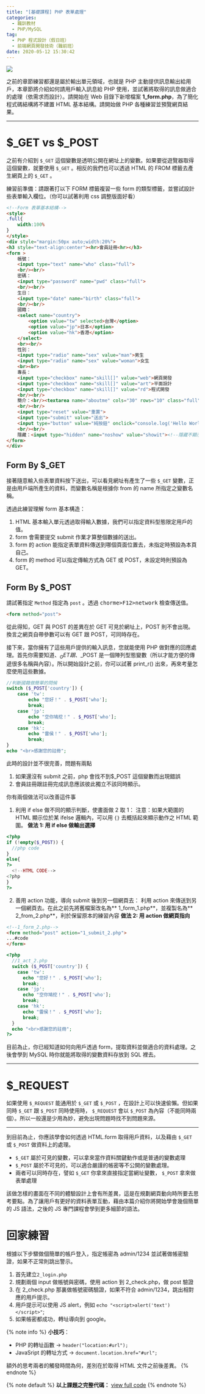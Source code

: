 ```yaml
---
title: "[基礎課程] PHP 表單處理"
categories:
  - 職訓教材
  - PHP/MySQL
tag:
  - PHP 程式設計（假日班）
  - 前端網頁開發技術（職前班）
date: 2020-05-12 15:30:42
---
```

![](https://i.imgur.com/96NYgou.png)

之前的章節練習都還是屬於輸出單元領域，也就是 PHP 主動提供訊息輸出給用戶，本章節將介紹如何請用戶輸入訊息給 PHP 使用，並試著將取得的訊息做適合的處理（依需求而設計）。請開始在 Web 目錄下新增檔案 **1_form.php**，為了簡化程式碼結構將不建置 HTML 基本結構。請開始做 PHP 各種練習並預覽網頁結果。

<!-- more -->

---

# $_GET vs $_POST

之前有介紹到 `$_GET` 這個變數是透明公開在網址上的變數。如果要從遊覽器取得這個變數，就要使用 `$_GET` 。相反的我們也可以透過 HTML 的 FROM 標籤去產生網頁上的 `$_GET` 。

練習前準備：請跟著打以下 FORM 標籤複習一些 form 的類型標籤，並嘗試設計些表單輸入欄位。（你可以試著利用 css 調整版面好看）
```html
<!--Form 表單基本結構-->
<style>
.full{
    width:100%
}
</style>
<div style="margin:50px auto;width:20%">
<h3 style="text-align:center"><hr>會員註冊<hr></h3>
<form >
    帳號：
    <input type="text" name="who" class="full">
    <br/><br/>
    密碼：
    <input type="password" name="pwd" class="full">
    <br/><br/>
    生日：
    <input type="date" name="birth" class="full">
    <br/><br/>
    國籍：
    <select name="country">
        <option value="tw" selected>台灣</option>
        <option value="jp">日本</option>
        <option value="hk">香港</option>
    </select>
    <br><br/>
    性別：
    <input type="radio" name="sex" value="man">男生
    <input type="radio" name="sex" value="woman">女生
    <br><br>
    專長：
    <input type="checkbox" name="skill[]" value="web">網頁開發
    <input type="checkbox" name="skill[]" value="art">平面設計
    <input type="checkbox" name="skill[]" value="rd">程式開發
    <br/><br/>
    簡介：<br/><textarea name="aboutme" cols="30" rows="10" class="full"></textarea>
    <br/><br/>
    <input type="reset" value="重置">
    <input type="submit" value="送出">
    <input type="button" value="純按鈕" onclick="console.log('Hello World')"> <!--通常被用在執行 JS 動作-->
    <br/><br/>
    隱藏：<input type="hidden" name="noshow" value="showit"><!--隱藏不顯示但存在-->
</form>
</div>
```
## Form By $_GET
接著隨意輸入些表單資料按下送出，可以看見網址有產生了一些 `$_GET` 變數，正是由用戶端所產生的資料，而變數名稱是根據你 from 的 name 所指定之變數名稱。

透過此練習理解 form 基本構造：
1. HTML 基本輸入單元透過<from>取得輸入數據，我們可以指定資料型態限定用戶的值。
2. form 會需要提交 submit 作業才算整個數據的送出。
3. form 的 action 能指定表單資料傳送到哪個頁面位置去，未指定時預設為本頁自己。
3. form 的 method 可以指定傳輸方式為 GET 或 POST，未設定時則預設為 GET。

## Form By $_POST
請試著指定 `Method` 指定為 `post` 。透過 <kbd>chorme>F12>network</kbd> 檢查傳送值。

```html
<form method="post">
```

從此得知，GET 與 POST 的差異在於 GET 可見於網址上，POST 則不會出現。換言之網頁自帶參數可以有 GET 跟 POST，可同時存在。

接下來，當你擁有了這些用戶提供的輸入訊息，您就能使用 PHP 做對應的回應處理。首先你需要知道、$_GET 跟、$_POST 是一個陣列型態變數（所以才能方便的傳遞很多名稱與內容）。所以開始設計之前，你可以試著 print_r() 出來，再來考量怎麼使用這些數據。
```php
//判斷國籍做簡單的問候
switch ($_POST['country']) {
	case 'tw':
		echo "您好！" . $_POST['who'];
		break;
	case 'jp':
		echo "空你鳩挖！" . $_POST['who'];
		break;
	case 'hk':
		echo "雷侯！" . $_POST['who'];
		break;
}
echo "<br>感謝您的註冊";
```
此時的設計並不很完善，問題有兩點
1. 如果還沒有 submit 之前，php 會找不到$_POST 這個變數而出現錯誤
2. 會員註冊跟註冊完成訊息應該彼此獨立不該同時顯示。

你有兩個做法可以改善這件事
1. 利用 if else 做不同的顯示判斷，使畫面做 2 取 1：
注意：如果大範圍的 HTML 顯示位於某 ifelse 邏輯內，可以用 `{}` 去概括起來顯示動作之 HTML 範圍。
  **做法 1: 用 if else 做輸出選擇**
  ```php
  <?php
  if (!empty($_POST)) {
    //php code
  }
  else{
  ?>
    <!--HTML CODE-->
  <?php
  }
  ?>
  ```
2. 善用 action 功能，導向 submit 後到另一個網頁去：
利用 action 來傳送到另一個網頁去。在此之前先將舊檔案改名為** 1_form_1.php**，並複製名為** 2_from_2.php**，利於保留原本的練習內容
  **做法 2: 用 action 做網頁指向**
  ```html
  <!--1_form_2.php-->
  <form method="post" action="1_submit_2.php"> 
  ...#code
  </form>
  ```
  ```php
  <?php
    //1_act_2.php
    switch ($_POST['country']) {
      case 'tw':
        echo "您好！" . $_POST['who'];
        break;
      case 'jp':
        echo "空你鳩挖！" . $_POST['who'];
        break;
      case 'hk':
        echo "雷侯！" . $_POST['who'];
        break;
    }
    echo "<br>感謝您的註冊";
  ?>
  ```

目前為止，你已經知道如何向用戶透過 form，提取資料並做適合的資料處理。之後會學到 MySQL 時你就能將取得的變數資料存放到 SQL 裡去。

---

# $_REQUEST
如果使用 `$_REQUEST` 能通用於 `$_GET` 或 `$_POST` ，在設計上可以快速偷懶。但如果同時 `$_GET` 跟 `$_POST` 同時使用時， `$_REQUEST` 會以 `$_POST` 為內容（不能同時兩個）。所以一般還是少用為妙，避免出現問題時找不到問題來源。

---

到目前為止，你應該學會如何透過 HTML.form 取得用戶資料，以及藉由 `$_GET` 或 `$_POST` 做資料上的處理。

- `$_GET` 屬於可見的變數，可以拿來當作資料關鍵動作或是普通的變數處理
- `$_POST` 屬於不可見的，可以適合嚴謹的帳密等不公開的變數處理。
- 兩者可以同時存在，譬如 `$_GET` 你拿來直接指定當網址變數， `$_POST` 拿來做表單處理

該做怎樣的畫面在不同的體驗設計上會有所差異，這是在規劃網頁動向時所要去思考要點。為了讓用戶有更好的資料表單互動，藉由本篇介紹你將開始學會幾個簡單的 JS 語法，之後的 JS 專門課程會學到更多細節的語法。

# 回家練習
根據以下步驟做個簡單的帳戶登入，指定帳密為 admin/1234 並試著做帳密驗證，如果不正常則跳出警示。

1. 首先建立`2_login.php`
2. 規劃兩個 input 做帳號與密碼，使用 action 到 2_check.php，做 post 驗證
3. 在 2_check.php 那裏做帳號密碼驗證，如果不符合 admin/1234，跳出相對應的用戶提示。
4. 用戶提示可以使用 JS alert，例如 `echo "<script>alert('text')</script>"`;
5. 如果帳密都成功，轉址導向到 google。

{% note info %}
**小技巧**：
- PHP 的轉址函數 → `header("location:#url");`
- JavaSript 的轉址方式 → `document.location.href="#url";`

額外的思考兩者的觸發時間為何，差別在於取得 HTML 文件之前後差異。
{% endnote %}

{% note default %}
**以上課題之完整代碼：** [view full code](https://gist.github.com/summer10920/17d48d2e632974b2be2826b925d45b86)
{% endnote %}